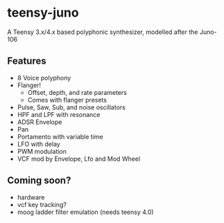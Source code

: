 # teensy-juno
A Teensy 3.x/4.x based polyphonic synthesizer, modelled after the Juno-106
## Features
- 8 Voice polyphony
- Flanger! 
  - Offset, depth, and rate parameters
  - Comes with flanger presets
- Pulse, Saw, Sub, and noise oscillators
- HPF and LPF with resonance
- ADSR Envelope
- Pan
- Portamento with variable time
- LFO with delay
- PWM modulation
- VCF mod by Envelope, Lfo and Mod Wheel
## Coming soon?
- hardware
- vcf key tracking?
- moog ladder filter emulation (needs teensy 4.0)

